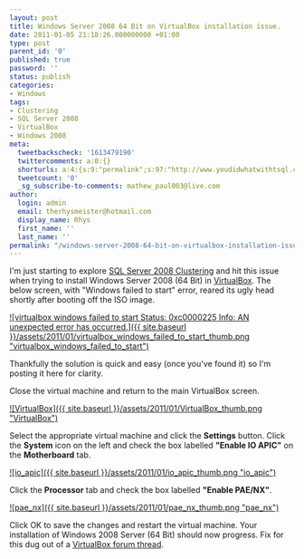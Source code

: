 ```yaml
---
layout: post
title: Windows Server 2008 64 Bit on VirtualBox installation issue.
date: 2011-01-05 21:18:26.000000000 +01:00
type: post
parent_id: '0'
published: true
password: ''
status: publish
categories:
- Windows
tags:
- Clustering
- SQL Server 2008
- VirtualBox
- Windows 2008
meta:
  tweetbackscheck: '1613479190'
  twittercomments: a:0:{}
  shorturls: a:4:{s:9:"permalink";s:97:"http://www.youdidwhatwithtsql.com/windows-server-2008-64-bit-on-virtualbox-installation-issue/927";s:7:"tinyurl";s:26:"http://tinyurl.com/32atare";s:4:"isgd";s:18:"http://is.gd/kbl33";s:5:"bitly";s:20:"http://bit.ly/g0l8Md";}
  tweetcount: '0'
  _sg_subscribe-to-comments: mathew_paul003@live.com
author:
  login: admin
  email: therhysmeister@hotmail.com
  display_name: Rhys
  first_name: ''
  last_name: ''
permalink: "/windows-server-2008-64-bit-on-virtualbox-installation-issue/927/"
---
```

I'm just starting to explore [SQL Server 2008 Clustering](http://msdn.microsoft.com/en-us/library/ms189134.aspx "SQL Server 2008 Clustering") and hit this issue when trying to install Windows Server 2008 (64 Bit) in [VirtualBox](http://www.virtualbox.org/ "VirtualBox"). The below screen, with "Windows failed to start" error, reared its ugly head shortly after booting off the ISO image.

[![virtualbox windows failed to start Status: 0xc0000225 Info: AN unexpected error has occurred.]({{ site.baseurl }}/assets/2011/01/virtualbox_windows_failed_to_start_thumb.png "virtualbox\_windows\_failed\_to\_start")](http://www.youdidwhatwithtsql.com/wp-content/uploads/2011/01/virtualbox_windows_failed_to_start.png)

Thankfully the solution is quick and easy (once you've found it) so I'm posting it here for clarity.

Close the virtual machine and return to the main VirtualBox screen.

[![VirtualBox]({{ site.baseurl }}/assets/2011/01/VirtualBox_thumb.png "VirtualBox")](http://www.youdidwhatwithtsql.com/wp-content/uploads/2011/01/VirtualBox.png)

Select the appropriate virtual machine and click the **Settings** button. Click the **System** icon on the left and check the box labelled **"Enable IO APIC"** on the **Motherboard** tab.

[![io_apic]({{ site.baseurl }}/assets/2011/01/io_apic_thumb.png "io\_apic")](http://www.youdidwhatwithtsql.com/wp-content/uploads/2011/01/io_apic.png)

Click the **Processor** tab and check the box labelled **"Enable PAE/NX"**.

[![pae_nx]({{ site.baseurl }}/assets/2011/01/pae_nx_thumb.png "pae\_nx")](http://www.youdidwhatwithtsql.com/wp-content/uploads/2011/01/pae_nx.png)

Click OK to save the changes and restart the virtual machine. Your installation of Windows 2008 Server (64 Bit) should now progress. Fix for this dug out of a [VirtualBox forum thread](http://forums.virtualbox.org/viewtopic.php?f=2&t=9280 "VirtualBox forums").

